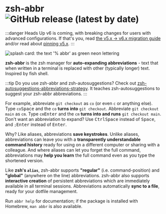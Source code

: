 # zsh-abbr ![GitHub release (latest by date)](https://img.shields.io/github/v/release/olets/zsh-abbr)

:::danger Heads Up
v6 is coming, with breaking changes for users with advanced configurations. If that's you, read [the v5.x -> v6.x migration guide](https://v6.zsh-abbr.olets.dev/migrating-between-versions.html#upgrading-from-v5-to-v6) and/or read about [pinning v5.x](./installation.md).
:::

![splash card: the text '% abbr' as green neon lettering](/images/zsh-abbr.png)

**zsh-abbr** is the zsh manager for **auto-expanding abbreviations** - text that when written in a terminal is replaced with other (typically longer) text. Inspired by fish shell.

:::tip
Do you use zsh-abbr and zsh-autosuggestions? Check out [zsh-autosuggestions-abbreviations-strategy](https://github.com/olets/zsh-autosuggestions-abbreviations-strategy). It teaches zsh-autosuggestions to suggest your zsh-abbr abbreviations.
:::

For example, abbreviate `git checkout` as `co` (or even `c` or anything else). Type `co`<kbd>Space</kbd> and the `co` **turns into** `git checkout`. Abbreviate `git checkout main` as `cm`. Type `cm`<kbd>Enter</kbd> and the `cm` **turns into and runs** `git checkout main`. Don't want an abbreviation to expand? Use <kbd>Ctrl</kbd><kbd>Space</kbd> instead of <kbd>Space</kbd>, and `;`<kbd>Enter</kbd> instead of <kbd>Enter</kbd>.

Why? Like aliases, abbreviations **save keystrokes**. Unlike aliases, abbreviations can leave you with a **transparently understandable command history** ready for using on a different computer or sharing with a colleague. And where aliases can let you forget the full command, abbreviations may **help you learn** the full command even as you type the shortened version.

Like **zsh's `alias`**, zsh-abbr supports **"regular"** (i.e. command-position) and **"global"** (anywhere on the line) abbreviations. zsh-abbr also supports **interactive creation** of persistent abbreviations which are immediately available in all terminal sessions. Abbreviations automatically **sync to a file**, ready for your dotfile management.

Run `abbr help` for documentation; if the package is installed with Homebrew, `man abbr` is also available.
